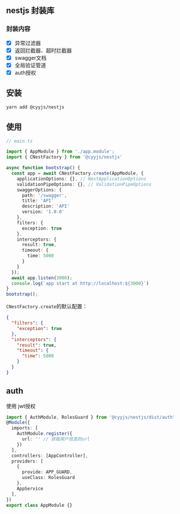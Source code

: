 ## nestjs 封装库

### 封装内容

- [x] 异常过滤器
- [x] 返回拦截器、超时拦截器
- [x] swagger文档
- [x] 全局验证管道
- [x] auth授权

## 安装

```bash
yarn add @cyyjs/nestjs
```

## 使用

```ts
// main.ts

import { AppModule } from './app.module';
import { CNestFactory } from '@cyyjs/nestjs'

async function bootstrap() {
  const app = await CNestFactory.create(AppModule, {
    applicationOptions: {}, // NestApplicationOptions
    validationPipeOptions: {}, // ValidationPipeOptions
    swaggerOptions: {
      path: '/swagger',
      title: 'API'
      description: 'API'
      version: '1.0.0'
    },
    filters: {
      exception: true
    },
    interceptors: {
      result: true,
      timeout: {
        time: 5000
      }
    }
  });
  await app.listen(3000);
  console.log(`app start at http://localhost:${3000}`)
}
bootstrap();
```

`CNestFactory.create`的默认配置：

```json
{
  "filters": {
    "exception": true
  },
  "interceptors": {
    "result": true,
    "timeout": {
      "time": 5000
    }
  }
}
```

## auth

使用 jwt授权

```ts
import { AuthModule, RolesGuard } from '@cyyjs/nestjs/dist/auth'
@Module({
  imports: [
    AuthModule.register({
      url: '' // 获取用户信息的url
    })
  ],
  controllers: [AppController],
  providers: [
    {
      provide: APP_GUARD,
      useClass: RolesGuard
    },
    AppService
  ],
})
export class AppModule {}
```

